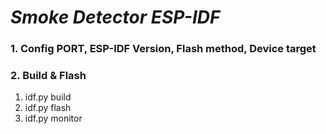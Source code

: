 # _Smoke Detector ESP-IDF_

### 1. Config PORT, ESP-IDF Version, Flash method, Device target


### 2. Build & Flash
1. idf.py build
2. idf.py flash
3. idf.py monitor

